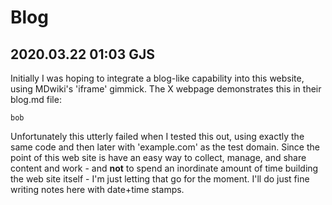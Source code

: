 # Blog

2020.03.22 01:03 GJS
-----
Initially I was hoping to integrate a blog-like capability into this website, using MDwiki's 'iframe' gimmick.  The X webpage demonstrates this in their blog.md file:

```
bob
```

Unfortunately this utterly failed when I tested this out, using exactly the same code and then later with 'example.com' as the test domain. Since the point of this web site is have an easy way to collect, manage, and share content and work - and **not** to spend an inordinate amount of time building the web site itself - I'm just letting that go for the moment. I'll do just fine writing notes here with date+time stamps.
